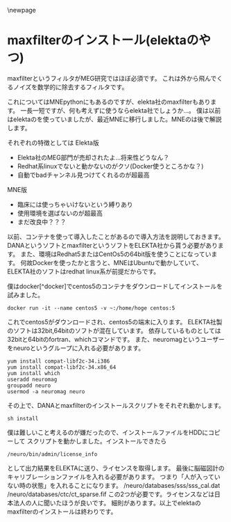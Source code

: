 
\newpage
# maxfilterのインストール(elektaのやつ)

maxfilterというフィルタがMEG研究ではほぼ必須です。
これは外から飛んでくるノイズを数学的に除去するフィルタです。

これについてはMNEpythonにもあるのですが、elekta社のmaxfilterもあります。
一長一短ですが、何も考えずに使うならelekta社でしょうか…。
僕は以前はelektaのを使っていましたが、最近MNEに移行しました。MNEのは後で解説します。

それぞれの特徴としては
Elekta版

- Elekta社のMEG部門が売却されたよ…将来性どうなん？
- Redhat系linuxでないと動かないのがクソ(Docker使うところかな？)
- 自動でbadチャンネル見つけてくれるのが超最高

MNE版

- 臨床には使っちゃいけないという縛りあり
- 使用環境を選ばないのが超最高
- まだ改良中？？？

以前、コンテナを使って導入したことがあるので導入方法を説明しておきます。
DANAというソフトとmaxfilterというソフトをELEKTA社から貰う必要があります。
また、環境はRedhat5またはCentOs5の64bit版を使うことになっています。
何故Dockerを使ったかと言うと、MNEはUbuntuで動かしていて、
ELEKTA社のソフトはredhat linux系が前提だからです。

僕はdocker[^docker]でcentos5のコンテナをダウンロードしてインストールを試みました。

```{frame=single}
docker run -it --name centos5 -v ~:/home/hoge centos:5
```
これでcentos5がダウンロードされ、centos5の端末に入ります。
ELEKTA社製のソフトは32bit,64bitのソフトが混在しています。
依存しているものとしては32bitと64bitのfortran、whichコマンドです。
また、neuromagというユーザーをneuroというグループに入れる必要があります。

```{frame=single}
yum install compat-libf2c-34.i386
yum install compat-libf2c-34.x86_64
yum install which
useradd neuromag
groupadd neuro
usermod -a neuromag neuro
```

その上で、DANAとmaxfilterのインストールスクリプトをそれぞれ動かします。

```{frame=single}
sh install
```
僕は難しいこと考えるのが嫌だったので、インストールファイルをHDDにコピーして
スクリプトを動かしました。インストールできたら

```{frame=single}
/neuro/bin/admin/license_info
```
として出力結果をELEKTAに送り、ライセンスを取得します。
最後に脳磁図計のキャリブレーションファイルを入れる必要があります。
つまり「人が入っていない時の状態」を入れることになります。
/neuro/databases/sss/sss_cal.dat
/neuro/databases/ctc/ct_sparse.fif
この2つが必要です。ライセンスなどは日本法人の人に聞いたほうが良いです。
細則があります。以上でelektaのmaxfilterのインストールは終わりです。
